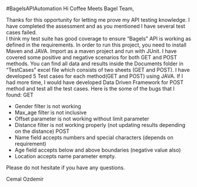 #BagelsAPIAutomation
Hi Coffee Meets Bagel Team,

   Thanks for this opportunity for letting me prove my API testing knowledge.
I have completed the assessment and as you mentioned I have several test cases failed.    
I think my test suite has good coverage to ensure “Bagels” API is working as defined in the requirements. 
In order to run this project, you need to install Maven and JAVA. Import as a maven project and run with JUnit. 
I have covered some positive and negative scenarios for both GET and POST methods. 
You can find all data and results inside the Documents folder in “TestCases” excel file which consists of two sheets (GET and POST).
I have developed 5 Test cases for each method(GET and POST) using JAVA. 
If I had more time, I would have developed Data Driven Framework for POST method and test all the test cases.
    Here is the some of the bugs that I found:
	  GET
- Gender filter is not working 
- Max_age filter is not inclusive 
- Offset parameter is not working without limit parameter
- Distance filter is not working properly (not updating results depending on the distance)
    POST
-	Name field accepts numbers and special characters (depends on requirement)
-	Age field accepts below and above boundaries (negative value also)
-	Location accepts name parameter empty. 

Please do not hesitate if you have any questions.

Cemal Ozdemir 








